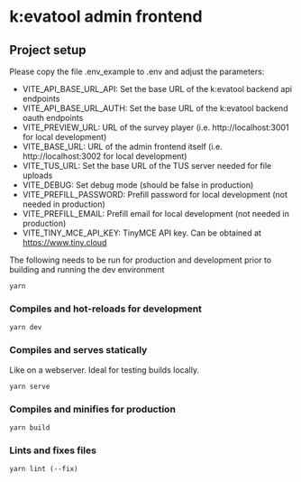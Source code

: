 # k:evatool admin frontend

## Project setup

Please copy the file .env_example to .env and adjust the parameters:
- VITE_API_BASE_URL_API: Set the base URL of the k:evatool backend api endpoints
- VITE_API_BASE_URL_AUTH: Set the base URL of the k:evatool backend oauth endpoints
- VITE_PREVIEW_URL: URL of the survey player (i.e. http://localhost:3001 for local development)
- VITE_BASE_URL: URL of the admin frontend itself (i.e. http://localhost:3002 for local development)
- VITE_TUS_URL: Set the base URL of the TUS server needed for file uploads
- VITE_DEBUG: Set debug mode (should be false in production)
- VITE_PREFILL_PASSWORD: Prefill password for local development (not needed in production)
- VITE_PREFILL_EMAIL: Prefill email for local development (not needed in production)
- VITE_TINY_MCE_API_KEY: TinyMCE API key. Can be obtained at https://www.tiny.cloud

The following needs to be run for production and development prior to building and running the dev environment
```
yarn
```

### Compiles and hot-reloads for development
```
yarn dev
```

### Compiles and serves statically
Like on a webserver. Ideal for testing builds locally.
```
yarn serve
```

### Compiles and minifies for production
```
yarn build
```

### Lints and fixes files
```
yarn lint (--fix)
```

